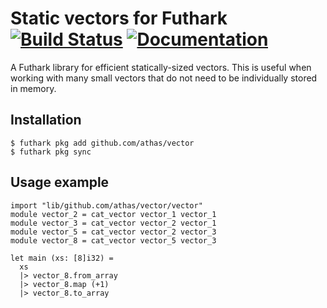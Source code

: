 # Static vectors for Futhark [![Build Status](https://travis-ci.org/athas/vector.svg?branch=master)](https://travis-ci.org/athas/vector) [![Documentation](https://futhark-lang.org/pkgs/github.com/athas/vector/status.svg)](https://futhark-lang.org/pkgs/github.com/athas/vector/latest/)

A Futhark library for efficient statically-sized vectors.  This is
useful when working with many small vectors that do not need to be
individually stored in memory.

## Installation

```
$ futhark pkg add github.com/athas/vector
$ futhark pkg sync
```

## Usage example

```
import "lib/github.com/athas/vector/vector"
module vector_2 = cat_vector vector_1 vector_1
module vector_3 = cat_vector vector_2 vector_1
module vector_5 = cat_vector vector_2 vector_3
module vector_8 = cat_vector vector_5 vector_3

let main (xs: [8]i32) =
  xs
  |> vector_8.from_array
  |> vector_8.map (+1)
  |> vector_8.to_array
```
